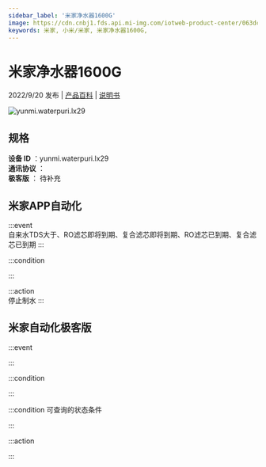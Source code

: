 ```yaml
---
sidebar_label: '米家净水器1600G'
image: https://cdn.cnbj1.fds.api.mi-img.com/iotweb-product-center/063dcd310e058a7ebdb22ccf3e0de1ba_1656915971589.png?GalaxyAccessKeyId=AKVGLQWBOVIRQ3XLEW&Expires=9223372036854775807&Signature=ZAT+zR+Ibj6LNF0EutuGAhR69Qk=
keywords: 米家, 小米/米家, 米家净水器1600G, 
---
```

# 米家净水器1600G

2022/9/20 发布 | [产品百科](https://home.mi.com/webapp/content/baike/product/index.html?model=yunmi.waterpuri.lx29/) | [说明书](https://home.mi.com/views/introduction.html?model=yunmi.waterpuri.lx29&region=cn)

![yunmi.waterpuri.lx29](https://cdn.cnbj1.fds.api.mi-img.com/iotweb-product-center/063dcd310e058a7ebdb22ccf3e0de1ba_1656915971589.png?GalaxyAccessKeyId=AKVGLQWBOVIRQ3XLEW&Expires=9223372036854775807&Signature=ZAT+zR+Ibj6LNF0EutuGAhR69Qk=)

## 规格  
> 
**设备 ID** ：yunmi.waterpuri.lx29  
**通讯协议** ：  
**极客版**  ： 待补充 


## 米家APP自动化  

:::event  
自来水TDS大于、RO滤芯即将到期、复合滤芯即将到期、RO滤芯已到期、复合滤芯已到期
:::

:::condition  

:::

:::action   
停止制水
:::

## 米家自动化极客版  

:::event  

:::

:::condition  

:::

:::condition 可查询的状态条件  

:::

:::action  

:::

        
